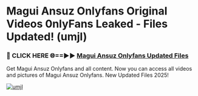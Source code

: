 # Magui Ansuz Onlyfans Original Videos 0nlyFans Leaked - Files Updated! (umjl)

<h3>🔴 CLICK HERE 🌐==►► <a href="https://tinyurl.com/ehrbuxhb" rel="nofollow">Magui Ansuz Onlyfans Updated Files</a></h3>

Get Magui Ansuz Onlyfans and all content. Now you can access all videos and pictures of Magui Ansuz Onlyfans. New Updated Files 2025!

[![umjl](https://i.imgur.com/lVYEuWS.gif)](https://tinyurl.com/ehrbuxhb)
